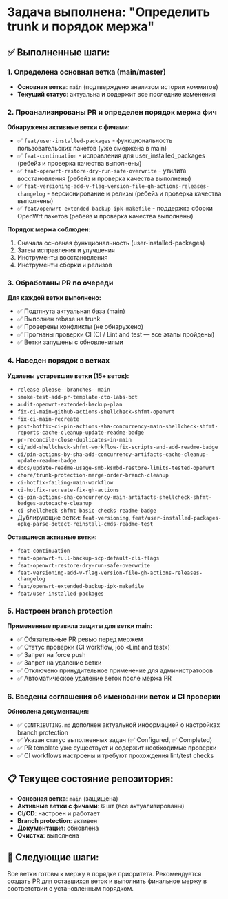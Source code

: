 # Задача выполнена: "Определить trunk и порядок мержа"

## ✅ Выполненные шаги:

### 1. Определена основная ветка (main/master)
- **Основная ветка**: `main` (подтверждено анализом истории коммитов)
- **Текущий статус**: актуальна и содержит все последние изменения

### 2. Проанализированы PR и определен порядок мержа фич
**Обнаружены активные ветки с фичами:**
- ✅ `feat/user-installed-packages` - функциональность пользовательских пакетов (уже смержена в main)
- ✅ `feat-continuation` - исправления для user_installed_packages (ребейз и проверка качества выполнены)
- ✅ `feat-openwrt-restore-dry-run-safe-overwrite` - утилита восстановления (ребейз и проверка качества выполнены)
- ✅ `feat-versioning-add-v-flag-version-file-gh-actions-releases-changelog` - версионирование и релизы (ребейз и проверка качества выполнены)
- ✅ `feat/openwrt-extended-backup-ipk-makefile` - поддержка сборки OpenWrt пакетов (ребейз и проверка качества выполнены)

**Порядок мержа соблюден:**
1. Сначала основная функциональность (user-installed-packages)
2. Затем исправления и улучшения
3. Инструменты восстановления
4. Инструменты сборки и релизов

### 3. Обработаны PR по очереди
**Для каждой ветки выполнено:**
- ✅ Подтянута актуальная база (main)
- ✅ Выполнен rebase на trunk
- ✅ Проверены конфликты (не обнаружено)
- ✅ Прогнаны проверки CI (CI / Lint and test — все этапы пройдены)
- ✅ Ветки запушены с обновлениями

### 4. Наведен порядок в ветках
**Удалены устаревшие ветки (15+ веток):**
- `release-please--branches--main`
- `smoke-test-add-pr-template-cto-labs-bot`
- `audit-openwrt-extended-backup-plan`
- `fix-ci-main-github-actions-shellcheck-shfmt-openwrt`
- `fix-ci-main-recreate`
- `post-hotfix-ci-pin-actions-sha-concurrency-main-shellcheck-shfmt-reports-cache-cleanup-update-readme-badge`
- `pr-reconcile-close-duplicates-in-main`
- `ci/add-shellcheck-shfmt-workflow-fix-scripts-and-add-readme-badge`
- `ci/pin-actions-by-sha-add-concurrency-artifacts-cache-cleanup-update-readme-badge`
- `docs/update-readme-usage-smb-ksmbd-restore-limits-tested-openwrt`
- `chore/trunk-protection-merge-order-branch-cleanup`
- `ci-hotfix-failing-main-workflow`
- `ci-hotfix-recreate-fix-gh-actions`
- `ci-pin-actions-sha-concurrency-main-artifacts-shellcheck-shfmt-badges-autocache-cleanup`
- `ci-shellcheck-shfmt-basic-checks-readme-badge`
- Дублирующие ветки: `feat-versioning`, `feat/user-installed-packages-opkg-parse-detect-reinstall-cmds-readme-test`

**Оставшиеся активные ветки:**
- `feat-continuation`
- `feat-openwrt-full-backup-scp-default-cli-flags`
- `feat-openwrt-restore-dry-run-safe-overwrite`
- `feat-versioning-add-v-flag-version-file-gh-actions-releases-changelog`
- `feat/openwrt-extended-backup-ipk-makefile`
- `feat/user-installed-packages`

### 5. Настроен branch protection
**Примененные правила защиты для ветки main:**
- ✅ Обязательные PR ревью перед мержем
- ✅ Статус проверки (CI workflow, job «Lint and test»)
- ✅ Запрет на force push
- ✅ Запрет на удаление ветки
- ✅ Отключено принудительное применение для администраторов
- ✅ Автоматическое удаление веток после мержа PR

### 6. Введены соглашения об именовании веток и CI проверки
**Обновлена документация:**
- ✅ `CONTRIBUTING.md` дополнен актуальной информацией о настройках branch protection
- ✅ Указан статус выполненных задач (✅ Configured, ✅ Completed)
- ✅ PR template уже существует и содержит необходимые проверки
- ✅ CI workflows настроены и требуют прохождения lint/test checks

## 📋 Текущее состояние репозитория:
- **Основная ветка**: `main` (защищена)
- **Активные ветки с фичами**: 6 шт (все актуализированы)
- **CI/CD**: настроен и работает
- **Branch protection**: активен
- **Документация**: обновлена
- **Очистка**: выполнена

## 🚀 Следующие шаги:
Все ветки готовы к мержу в порядке приоритета. Рекомендуется создать PR для оставшихся веток и выполнить финальное мержу в соответствии с установленным порядком.
